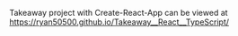 Takeaway project with Create-React-App can be viewed at  https://ryan50500.github.io/Takeaway__React__TypeScript/